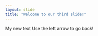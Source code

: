 ```yaml
---
layout: slide
title: "Welcome to our third slide!"
---
```

My new text
Use the left arrow to go back!
